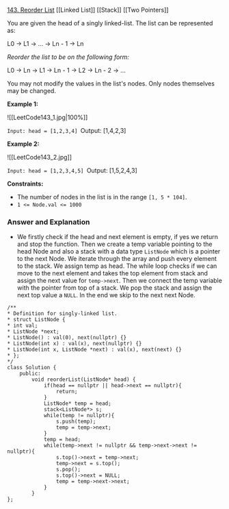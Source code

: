 [143. Reorder List](https://leetcode.com/problems/reorder-list/)
[[Linked List]]
[[Stack]]
[[Two Pointers]]

You are given the head of a singly linked-list. The list can be represented as:

L0 → L1 → … → Ln - 1 → Ln

_Reorder the list to be on the following form:_

L0 → Ln → L1 → Ln - 1 → L2 → Ln - 2 → …

You may not modify the values in the list's nodes. Only nodes themselves may be changed.

**Example 1:**

![[LeetCode143_1.jpg|100%]]

`Input: head = [1,2,3,4]
`Output: [1,4,2,3]

**Example 2:**

![[LeetCode143_2.jpg]]

`Input: head = [1,2,3,4,5]
`Output: [1,5,2,4,3]

**Constraints:**

- The number of nodes in the list is in the range `[1, 5 * 104]`.
- `1 <= Node.val <= 1000`

### Answer and Explanation

- We firstly check if the head and next element is empty, if yes we return and stop the function. Then we create a temp variable pointing to the head Node and also a stack with a data type `ListNode` which is a pointer to the next Node. We iterate through the array and push every element to the stack. We assign temp as head. The while loop checks if we can move to the next element and takes the top element from stack and assign the next value for `temp->next`. Then we connect the temp variable with the pointer from top of a stack. We pop the stack and assign the next top value a `NULL`. In the end we skip to the next next Node.

```
/**
* Definition for singly-linked list.
* struct ListNode {
* int val;
* ListNode *next;
* ListNode() : val(0), next(nullptr) {}
* ListNode(int x) : val(x), next(nullptr) {}
* ListNode(int x, ListNode *next) : val(x), next(next) {}
* };
*/
class Solution {
	public:
		void reorderList(ListNode* head) {
			if(head == nullptr || head->next == nullptr){
				return;
			}
			ListNode* temp = head;
			stack<ListNode*> s;
			while(temp != nullptr){
				s.push(temp);
				temp = temp->next;
			}
			temp = head;
			while(temp->next != nullptr && temp->next->next != nullptr){
				s.top()->next = temp->next;
				temp->next = s.top();
				s.pop();
				s.top()->next = NULL;
				temp = temp->next->next;
			}
		}
};
```